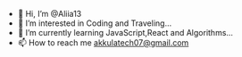 - 👋 Hi, I’m @Aliia13
- 👀 I’m interested in Coding and Traveling...
- 🌱 I’m currently learning JavaScript,React and Algorithms...
- 📫 How to reach me akkulatech07@gmail.com

<!---
Aliia13/Aliia13 is a ✨ special ✨ repository because its `README.md` (this file) appears on your GitHub profile.
You can click the Preview link to take a look at your changes.
--->
